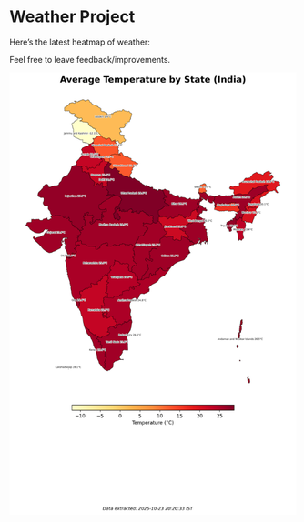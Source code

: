 # Weather Project

Here’s the latest heatmap of weather:

Feel free to leave feedback/improvements.

![India Heatmap](docs/assets/india_heatmap.png?v=FA40BB)
